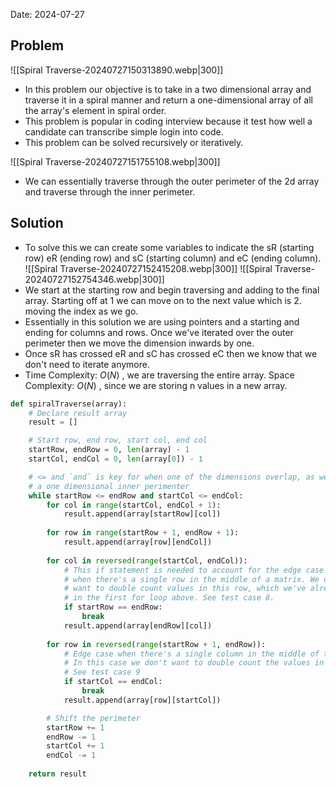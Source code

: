 Date: 2024-07-27

## Problem
![[Spiral Traverse-20240727150313890.webp|300]]
- In this problem our objective is to take in a two dimensional array and traverse it in a spiral manner and return a one-dimensional array of all the array's element in spiral order.
- This problem is popular in coding interview because it test how well a candidate can transcribe simple login into code. 
- This problem can be solved recursively or iteratively.

![[Spiral Traverse-20240727151755108.webp|300]]
- We can essentially traverse through the outer perimeter of the 2d array and traverse through the inner perimeter.
## Solution
- To solve this we can create some variables to indicate the sR (starting row) eR (ending row) and sC (starting column) and eC (ending column). 
![[Spiral Traverse-20240727152415208.webp|300]]
![[Spiral Traverse-20240727152754346.webp|300]]
- We start at the starting row and begin traversing and adding to the final array. Starting off at 1 we can move on to the next value which is 2. moving the index as we go. 
- Essentially in this solution we are using pointers and a starting and ending for columns and rows. Once we've iterated over the outer perimeter then we move the dimension inwards by one. 
- Once sR has crossed eR and sC has crossed eC then we know that we don't need to iterate anymore.
- Time Complexity: $O(N)$ , we are traversing the entire array. Space Complexity: $O(N)$ , since we are storing n values in a new array. 

```python
def spiralTraverse(array):
    # Declare result array
    result = []

    # Start row, end row, start col, end col
    startRow, endRow = 0, len(array) - 1
    startCol, endCol = 0, len(array[0]) - 1

    # <= and `and` is key for when one of the dimensions overlap, as well as the chance that you have
    # a one dimensional inner perimenter
    while startRow <= endRow and startCol <= endCol:
        for col in range(startCol, endCol + 1):
            result.append(array[startRow][col])
            
        for row in range(startRow + 1, endRow + 1):
            result.append(array[row][endCol])
            
        for col in reversed(range(startCol, endCol)):
            # This if statement is needed to account for the edge case
            # when there's a single row in the middle of a matrix. We don't
            # want to double count values in this row, which we've already counted
            # in the first for loop above. See test case 8.
            if startRow == endRow:
                break
            result.append(array[endRow][col])
            
        for row in reversed(range(startRow + 1, endRow)):
            # Edge case when there's a single column in the middle of the matrix.
            # In this case we don't want to double count the values in this column.
            # See test case 9
            if startCol == endCol:
                break
            result.append(array[row][startCol])

        # Shift the perimeter
        startRow += 1
        endRow -= 1
        startCol += 1
        endCol -= 1
            
    return result
```